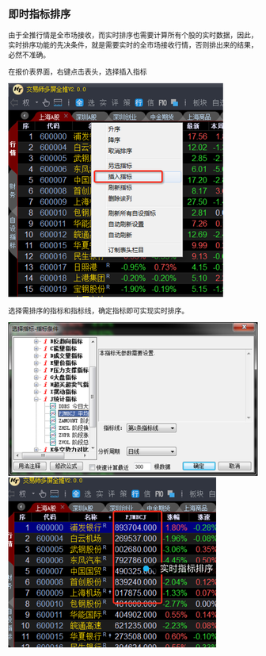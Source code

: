 ## 即时指标排序

由于全推行情是全市场接收，而实时排序也需要计算所有个股的实时数据，因此，实时排序功能的先决条件，就是需要实时的全市场接收行情，否则排出来的结果，必然不准确。

在报价表界面，右键点击表头，选择插入指标

![](/assets/1941.png)

选择需排序的指标和指标线，确定指标即可实现实时排序。

![](/assets/1942.png)
![](/assets/1943.png)
